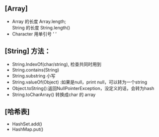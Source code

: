 ## [Array]
- Array 的长度 Array.length; <br>
String 的长度 String.length()
- Character 用单引号 ’ ’ 
## [String] 方法：
- String.IndexOf(char/string), 检查共同时用到 
- String.contains(String)
- String.substring 小写
- String.valueOf(Object) :如果是null，print null，可以转为一个string 
- Object.toString():返回NullPointerException，没定义的话，会转为hash
- String.toCharArray() 转换成char 的 array 
## [哈希表]
- HashSet.add()
- HashMap.put()

